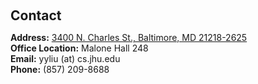<h1 id="contact"></h1>

<h2 style="margin: 60px 0px 10px;">Contact</h2>

<p><strong>Address:</strong> <a href="https://www.google.com/maps/place/Malone+Hall,+3400+N+Charles+St,+Baltimore,+MD+21218/@39.3262085,-76.6253679,17z/data=!3m1!4b1!4m6!3m5!1s0x89c804de59b4d18d:0x2d92398f0946a9ad!8m2!3d39.3262044!4d-76.6208832!16s%2Fg%2F11b6g45l_1?coh=164777&amp;entry=tt">3400 N. Charles St., Baltimore, MD 21218-2625</a>
<br />
<strong>Office Location:</strong> Malone Hall 248
<br />
<strong>Email:</strong> <email>yyliu (at) cs.jhu.edu</email>
<br />
<strong>Phone:</strong> (857) 209-8688</p>
